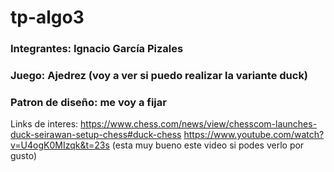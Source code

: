 # tp-algo3

### Integrantes: Ignacio García Pizales

### Juego: Ajedrez (voy a ver si puedo realizar la variante duck)

### Patron de diseño: me voy a fijar

Links de interes:
https://www.chess.com/news/view/chesscom-launches-duck-seirawan-setup-chess#duck-chess
https://www.youtube.com/watch?v=U4ogK0MIzqk&t=23s (esta muy bueno este video si podes verlo por gusto)

